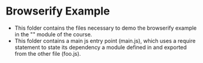 # Browserify Example

* This folder contains the files necessary to demo the browserify example in the "" module of the course.
* This folder contains a main js entry point (main.js), which uses a require statement to state its dependency a module defined in and exported from the other file (foo.js). 